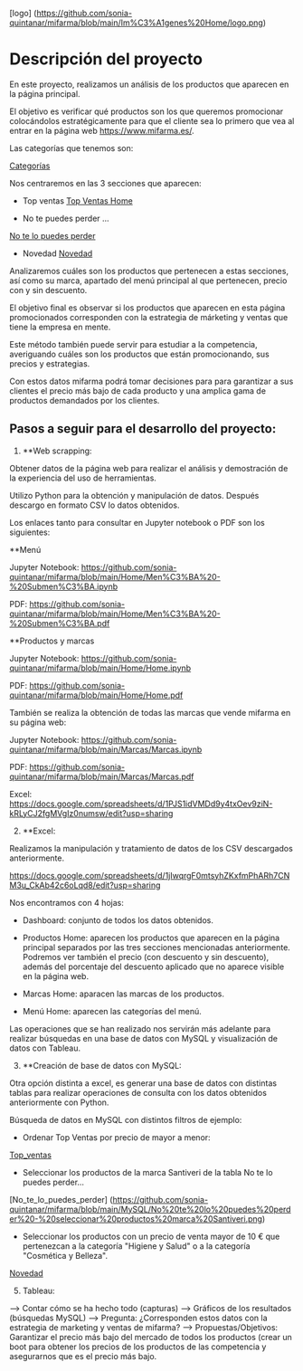 [logo] (https://github.com/sonia-quintanar/mifarma/blob/main/Im%C3%A1genes%20Home/logo.png)

# Descripción del proyecto

En este proyecto, realizamos un análisis de los productos que aparecen en la página principal. 

El objetivo es verificar qué productos son los que queremos promocionar colocándolos estratégicamente para que el cliente sea lo primero que vea al entrar en la página web https://www.mifarma.es/.

Las categorías que tenemos son:

[Categorías](https://github.com/sonia-quintanar/mifarma/blob/main/Im%C3%A1genes%20Home/Men%C3%BA.png)

Nos centraremos en las 3 secciones que aparecen:

- Top ventas
[Top Ventas Home](https://github.com/sonia-quintanar/mifarma/blob/main/Im%C3%A1genes%20Home/Top%20Ventas.png)

- No te puedes perder ...

[No te lo puedes perder](https://github.com/sonia-quintanar/mifarma/blob/main/Im%C3%A1genes%20Home/No%20te%20puedes%20perder.png)

- Novedad
[Novedad](https://github.com/sonia-quintanar/mifarma/blob/main/Im%C3%A1genes%20Home/Novedad.png)


Analizaremos cuáles son los productos que pertenecen a estas secciones, así como su marca, apartado del menú principal al que pertenecen, precio con y sin descuento. 

El objetivo final es observar si los productos que aparecen en esta página promocionados corresponden con la estrategia de márketing y ventas que tiene la empresa en mente.

Este método también puede servir para estudiar a la competencia, averiguando cuáles son los productos que  están promocionando, sus precios y estrategias. 

Con estos datos mifarma podrá tomar decisiones para para garantizar a sus clientes el precio más bajo de cada producto y una amplica gama de productos demandados por los clientes.


## Pasos a seguir para el desarrollo del proyecto:

1. **Web scrapping:

Obtener datos de la página web para realizar el análisis y demostración de la experiencia del uso de herramientas. 

Utilizo Python para la obtención y manipulación de datos. Después descargo en formato CSV lo datos obtenidos. 

Los enlaces tanto para consultar en Jupyter notebook o PDF son los siguientes:

**Menú

Jupyter Notebook:
https://github.com/sonia-quintanar/mifarma/blob/main/Home/Men%C3%BA%20-%20Submen%C3%BA.ipynb

PDF:
https://github.com/sonia-quintanar/mifarma/blob/main/Home/Men%C3%BA%20-%20Submen%C3%BA.pdf


**Productos y marcas

Jupyter Notebook:
https://github.com/sonia-quintanar/mifarma/blob/main/Home/Home.ipynb

PDF:
https://github.com/sonia-quintanar/mifarma/blob/main/Home/Home.pdf

También se realiza la obtención de todas las marcas que vende mifarma en su página web:

Jupyter Notebook:
https://github.com/sonia-quintanar/mifarma/blob/main/Marcas/Marcas.ipynb

PDF:
https://github.com/sonia-quintanar/mifarma/blob/main/Marcas/Marcas.pdf

Excel:
https://docs.google.com/spreadsheets/d/1PJS1idVMDd9y4txOev9ziN-kRLyCJ2fgMVgIz0numsw/edit?usp=sharing

2. **Excel:

Realizamos la manipulación y tratamiento de datos de los CSV descargados anteriormente.

https://docs.google.com/spreadsheets/d/1jIwqrgF0mtsyhZKxfmPhARh7CNM3u_CkAb42c6oLqd8/edit?usp=sharing

Nos encontramos con 4 hojas:

 - Dashboard: conjunto de todos los datos obtenidos.

 - Productos Home: aparecen los productos que aparecen en la página principal separados por las tres secciones mencionadas anteriormente. Podremos ver también el precio (con descuento y sin descuento), además del porcentaje del descuento aplicado que no aparece visible en la página web.

 - Marcas Home: aparacen las marcas de los productos.

 - Menú Home: aparecen las categorías del menú.

Las operaciones que se han realizado nos servirán más adelante para realizar búsquedas en una base de datos con MySQL y visualización de datos con Tableau.


3. **Creación de base de datos con MySQL:

Otra opción distinta a excel, es generar una base de datos con distintas tablas para realizar operaciones de consulta con los datos obtenidos anteriormente con Python.

Búsqueda de datos en MySQL con distintos filtros de ejemplo:

- Ordenar Top Ventas por precio de mayor a menor:

[Top_ventas](https://github.com/sonia-quintanar/mifarma/blob/main/MySQL/Top%20Ventas%20-%20Odenar%20por%20precio%20desc%20sin%20dto.png)

- Seleccionar los productos de la marca Santiveri de la tabla No te lo puedes perder...

[No_te_lo_puedes_perder] (https://github.com/sonia-quintanar/mifarma/blob/main/MySQL/No%20te%20lo%20puedes%20perder%20-%20seleccionar%20productos%20marca%20Santiveri.png)


- Seleccionar los productos con un precio de venta mayor de 10 € que pertenezcan a la categoría "Higiene y Salud" o a la categoría "Cosmética y Belleza".

[Novedad](https://github.com/sonia-quintanar/mifarma/blob/main/MySQL/Novedad.png)


5. Tableau:

—> Contar cómo se ha hecho todo (capturas)
—> Gráficos de los resultados (búsquedas MySQL)
—> Pregunta: ¿Corresponden estos datos con la estrategia de marketing y ventas de mifarma?
—> Propuestas/Objetivos: Garantizar el precio más bajo del mercado de todos los productos (crear un boot para obtener los precios de los productos de las competencia y asegurarnos que es el precio más bajo.